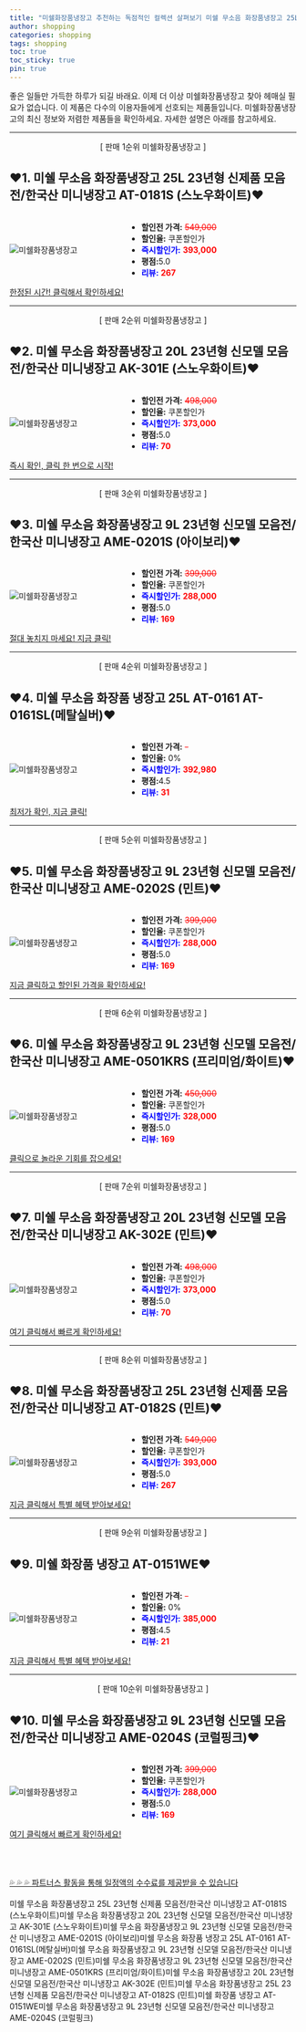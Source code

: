 ```yaml
---
title: "미쉘화장품냉장고 추천하는 독점적인 컬렉션 살펴보기 미쉘 무소음 화장품냉장고 25L 23년형"
author: shopping
categories: shopping
tags: shopping
toc: true
toc_sticky: true
pin: true
---
```

좋은 일들만 가득한 하루가 되길 바래요. 이제 더 이상 미쉘화장품냉장고 찾아 헤매실 필요가 없습니다. 이 제품은 다수의 이용자들에게 선호되는 제품들입니다. 미쉘화장품냉장고의 최신 정보와 저렴한 제품들을 확인하세요. 자세한 설명은 아래를 참고하세요.

---
<p class="toplist" style="margin: 0 auto; display: block; width: fit-content;">[ 판매 1순위 미쉘화장품냉장고 ]</p>

<h2><strong>❤️1. 미쉘 무소음 화장품냉장고 25L 23년형 신제품 모음전/한국산 미니냉장고 AT-0181S (스노우화이트)❤️</strong></h2>

<div style="display: flex; align-items: center;">
    <div style="flex: 0.4;">
        <img src="https://thumbnail9.coupangcdn.com/thumbnails/remote/230x230ex/image/vendor_inventory/59b2/44041864fbdf4f59449f528cec8397d7b480c085e3b6383b61de75353169.jpg" alt="미쉘화장품냉장고" style="max-width: 100%;">
    </div>
    <div style="flex: 0.6; margin-left: 10px;">
        <ul>
            <li><strong>할인전 가격:</strong> <del style="color: red;">549,000</del></li>
            <li><strong>할인율:</strong> 쿠폰할인가</li>
            <li><span style='color:blue'><strong>즉시할인가:</strong></span> <span style='color:red'><strong>393,000</strong></span></li>
            <li><strong>평점:</strong>5.0</li>
            <li><span style='color:blue'><strong>리뷰:</strong></span> <span style='color:red'><strong>267</strong></span></li>
        </ul>
    </div>
</div>
<div class="center">
    <a href="https://William4Davisa.github.io?lptag=AF9450613&subid=githubio&pageKey=7147809395&traceid=V0-153&itemId=17963621213&vendorItemId=71130691912" class="myButton">
        한정된 시간! 클릭해서 확인하세요!
    </a>
</div>


---
<p class="toplist" style="margin: 0 auto; display: block; width: fit-content;">[ 판매 2순위 미쉘화장품냉장고 ]</p>

<h2><strong>❤️2. 미쉘 무소음 화장품냉장고 20L 23년형 신모델 모음전/한국산 미니냉장고 AK-301E (스노우화이트)❤️</strong></h2>

<div style="display: flex; align-items: center;">
    <div style="flex: 0.4;">
        <img src="https://thumbnail6.coupangcdn.com/thumbnails/remote/230x230ex/image/vendor_inventory/db9a/b51abeeabaa1b73e914968bca1e48601d55080a4bb3a173eefbf61653719.jpg" alt="미쉘화장품냉장고" style="max-width: 100%;">
    </div>
    <div style="flex: 0.6; margin-left: 10px;">
        <ul>
            <li><strong>할인전 가격:</strong> <del style="color: red;">498,000</del></li>
            <li><strong>할인율:</strong> 쿠폰할인가</li>
            <li><span style='color:blue'><strong>즉시할인가:</strong></span> <span style='color:red'><strong>373,000</strong></span></li>
            <li><strong>평점:</strong>5.0</li>
            <li><span style='color:blue'><strong>리뷰:</strong></span> <span style='color:red'><strong>70</strong></span></li>
        </ul>
    </div>
</div>
<div class="center">
    <a href="https://William4Davisa.github.io?lptag=AF9450613&subid=githubio&pageKey=7591712207&traceid=V0-153&itemId=20062935952&vendorItemId=71130614239" class="myButton">
        즉시 확인, 클릭 한 번으로 시작!
    </a>
</div>


---
<p class="toplist" style="margin: 0 auto; display: block; width: fit-content;">[ 판매 3순위 미쉘화장품냉장고 ]</p>

<h2><strong>❤️3. 미쉘 무소음 화장품냉장고 9L 23년형 신모델 모음전/한국산 미니냉장고 AME-0201S (아이보리)❤️</strong></h2>

<div style="display: flex; align-items: center;">
    <div style="flex: 0.4;">
        <img src="https://thumbnail9.coupangcdn.com/thumbnails/remote/230x230ex/image/vendor_inventory/e152/6fb1ff3562dd7e8bffe166b325517e5ca5164e02c68cb2ad42ebcb685ac3.jpg" alt="미쉘화장품냉장고" style="max-width: 100%;">
    </div>
    <div style="flex: 0.6; margin-left: 10px;">
        <ul>
            <li><strong>할인전 가격:</strong> <del style="color: red;">399,000</del></li>
            <li><strong>할인율:</strong> 쿠폰할인가</li>
            <li><span style='color:blue'><strong>즉시할인가:</strong></span> <span style='color:red'><strong>288,000</strong></span></li>
            <li><strong>평점:</strong>5.0</li>
            <li><span style='color:blue'><strong>리뷰:</strong></span> <span style='color:red'><strong>169</strong></span></li>
        </ul>
    </div>
</div>
<div class="center">
    <a href="https://William4Davisa.github.io?lptag=AF9450613&subid=githubio&pageKey=7148089886&traceid=V0-153&itemId=17964911890&vendorItemId=71130174977" class="myButton">
        절대 놓치지 마세요! 지금 클릭!
    </a>
</div>


---
<p class="toplist" style="margin: 0 auto; display: block; width: fit-content;">[ 판매 4순위 미쉘화장품냉장고 ]</p>

<h2><strong>❤️4. 미쉘 무소음 화장품 냉장고 25L AT-0161 AT-0161SL(메탈실버)❤️</strong></h2>

<div style="display: flex; align-items: center;">
    <div style="flex: 0.4;">
        <img src="https://thumbnail8.coupangcdn.com/thumbnails/remote/230x230ex/image/product/image/vendoritem/2019/03/12/3730415259/691aa2ac-c118-409e-9e01-77e473b0fb5b.jpg" alt="미쉘화장품냉장고" style="max-width: 100%;">
    </div>
    <div style="flex: 0.6; margin-left: 10px;">
        <ul>
            <li><strong>할인전 가격:</strong> <del style="color: red;">-</del></li>
            <li><strong>할인율:</strong> 0%</li>
            <li><span style='color:blue'><strong>즉시할인가:</strong></span> <span style='color:red'><strong>392,980</strong></span></li>
            <li><strong>평점:</strong>4.5</li>
            <li><span style='color:blue'><strong>리뷰:</strong></span> <span style='color:red'><strong>31</strong></span></li>
        </ul>
    </div>
</div>
<div class="center">
    <a href="https://William4Davisa.github.io?lptag=AF9450613&subid=githubio&pageKey=96424482&traceid=V0-153&itemId=296894461&vendorItemId=3730415259" class="myButton">
        최저가 확인, 지금 클릭!
    </a>
</div>


---
<p class="toplist" style="margin: 0 auto; display: block; width: fit-content;">[ 판매 5순위 미쉘화장품냉장고 ]</p>

<h2><strong>❤️5. 미쉘 무소음 화장품냉장고 9L 23년형 신모델 모음전/한국산 미니냉장고 AME-0202S (민트)❤️</strong></h2>

<div style="display: flex; align-items: center;">
    <div style="flex: 0.4;">
        <img src="https://thumbnail9.coupangcdn.com/thumbnails/remote/230x230ex/image/vendor_inventory/e152/6fb1ff3562dd7e8bffe166b325517e5ca5164e02c68cb2ad42ebcb685ac3.jpg" alt="미쉘화장품냉장고" style="max-width: 100%;">
    </div>
    <div style="flex: 0.6; margin-left: 10px;">
        <ul>
            <li><strong>할인전 가격:</strong> <del style="color: red;">399,000</del></li>
            <li><strong>할인율:</strong> 쿠폰할인가</li>
            <li><span style='color:blue'><strong>즉시할인가:</strong></span> <span style='color:red'><strong>288,000</strong></span></li>
            <li><strong>평점:</strong>5.0</li>
            <li><span style='color:blue'><strong>리뷰:</strong></span> <span style='color:red'><strong>169</strong></span></li>
        </ul>
    </div>
</div>
<div class="center">
    <a href="https://William4Davisa.github.io?lptag=AF9450613&subid=githubio&pageKey=7148089886&traceid=V0-153&itemId=17964911892&vendorItemId=71130174978" class="myButton">
        지금 클릭하고 할인된 가격을 확인하세요!
    </a>
</div>


---
<p class="toplist" style="margin: 0 auto; display: block; width: fit-content;">[ 판매 6순위 미쉘화장품냉장고 ]</p>

<h2><strong>❤️6. 미쉘 무소음 화장품냉장고 9L 23년형 신모델 모음전/한국산 미니냉장고 AME-0501KRS (프리미엄/화이트)❤️</strong></h2>

<div style="display: flex; align-items: center;">
    <div style="flex: 0.4;">
        <img src="https://thumbnail9.coupangcdn.com/thumbnails/remote/230x230ex/image/vendor_inventory/f5d8/a55043ecf3f173831482caecc7d070a02acdd550def9502f393e0350a09c.jpg" alt="미쉘화장품냉장고" style="max-width: 100%;">
    </div>
    <div style="flex: 0.6; margin-left: 10px;">
        <ul>
            <li><strong>할인전 가격:</strong> <del style="color: red;">450,000</del></li>
            <li><strong>할인율:</strong> 쿠폰할인가</li>
            <li><span style='color:blue'><strong>즉시할인가:</strong></span> <span style='color:red'><strong>328,000</strong></span></li>
            <li><strong>평점:</strong>5.0</li>
            <li><span style='color:blue'><strong>리뷰:</strong></span> <span style='color:red'><strong>169</strong></span></li>
        </ul>
    </div>
</div>
<div class="center">
    <a href="https://William4Davisa.github.io?lptag=AF9450613&subid=githubio&pageKey=7148089886&traceid=V0-153&itemId=18906991332&vendorItemId=86034548588" class="myButton">
        클릭으로 놀라운 기회를 잡으세요!
    </a>
</div>


---
<p class="toplist" style="margin: 0 auto; display: block; width: fit-content;">[ 판매 7순위 미쉘화장품냉장고 ]</p>

<h2><strong>❤️7. 미쉘 무소음 화장품냉장고 20L 23년형 신모델 모음전/한국산 미니냉장고 AK-302E (민트)❤️</strong></h2>

<div style="display: flex; align-items: center;">
    <div style="flex: 0.4;">
        <img src="https://thumbnail6.coupangcdn.com/thumbnails/remote/230x230ex/image/vendor_inventory/db9a/b51abeeabaa1b73e914968bca1e48601d55080a4bb3a173eefbf61653719.jpg" alt="미쉘화장품냉장고" style="max-width: 100%;">
    </div>
    <div style="flex: 0.6; margin-left: 10px;">
        <ul>
            <li><strong>할인전 가격:</strong> <del style="color: red;">498,000</del></li>
            <li><strong>할인율:</strong> 쿠폰할인가</li>
            <li><span style='color:blue'><strong>즉시할인가:</strong></span> <span style='color:red'><strong>373,000</strong></span></li>
            <li><strong>평점:</strong>5.0</li>
            <li><span style='color:blue'><strong>리뷰:</strong></span> <span style='color:red'><strong>70</strong></span></li>
        </ul>
    </div>
</div>
<div class="center">
    <a href="https://William4Davisa.github.io?lptag=AF9450613&subid=githubio&pageKey=7591712207&traceid=V0-153&itemId=20062935948&vendorItemId=71130614242" class="myButton">
        여기 클릭해서 빠르게 확인하세요!
    </a>
</div>


---
<p class="toplist" style="margin: 0 auto; display: block; width: fit-content;">[ 판매 8순위 미쉘화장품냉장고 ]</p>

<h2><strong>❤️8. 미쉘 무소음 화장품냉장고 25L 23년형 신제품 모음전/한국산 미니냉장고 AT-0182S (민트)❤️</strong></h2>

<div style="display: flex; align-items: center;">
    <div style="flex: 0.4;">
        <img src="https://thumbnail9.coupangcdn.com/thumbnails/remote/230x230ex/image/vendor_inventory/59b2/44041864fbdf4f59449f528cec8397d7b480c085e3b6383b61de75353169.jpg" alt="미쉘화장품냉장고" style="max-width: 100%;">
    </div>
    <div style="flex: 0.6; margin-left: 10px;">
        <ul>
            <li><strong>할인전 가격:</strong> <del style="color: red;">549,000</del></li>
            <li><strong>할인율:</strong> 쿠폰할인가</li>
            <li><span style='color:blue'><strong>즉시할인가:</strong></span> <span style='color:red'><strong>393,000</strong></span></li>
            <li><strong>평점:</strong>5.0</li>
            <li><span style='color:blue'><strong>리뷰:</strong></span> <span style='color:red'><strong>267</strong></span></li>
        </ul>
    </div>
</div>
<div class="center">
    <a href="https://William4Davisa.github.io?lptag=AF9450613&subid=githubio&pageKey=7147809395&traceid=V0-153&itemId=17963621211&vendorItemId=71130691918" class="myButton">
        지금 클릭해서 특별 혜택 받아보세요!
    </a>
</div>


---
<p class="toplist" style="margin: 0 auto; display: block; width: fit-content;">[ 판매 9순위 미쉘화장품냉장고 ]</p>

<h2><strong>❤️9. 미쉘 화장품 냉장고 AT-0151WE❤️</strong></h2>

<div style="display: flex; align-items: center;">
    <div style="flex: 0.4;">
        <img src="https://thumbnail8.coupangcdn.com/thumbnails/remote/230x230ex/image/vendor_inventory/63f2/8f531e6a62256d1028a5771848de1126ec2ea8e4cf72ec4760f4f9ffb6bf.jpg" alt="미쉘화장품냉장고" style="max-width: 100%;">
    </div>
    <div style="flex: 0.6; margin-left: 10px;">
        <ul>
            <li><strong>할인전 가격:</strong> <del style="color: red;">-</del></li>
            <li><strong>할인율:</strong> 0%</li>
            <li><span style='color:blue'><strong>즉시할인가:</strong></span> <span style='color:red'><strong>385,000</strong></span></li>
            <li><strong>평점:</strong>4.5</li>
            <li><span style='color:blue'><strong>리뷰:</strong></span> <span style='color:red'><strong>21</strong></span></li>
        </ul>
    </div>
</div>
<div class="center">
    <a href="https://William4Davisa.github.io?lptag=AF9450613&subid=githubio&pageKey=23598841&traceid=V0-153&itemId=91800449&vendorItemId=70031350310" class="myButton">
        지금 클릭해서 특별 혜택 받아보세요!
    </a>
</div>


---
<p class="toplist" style="margin: 0 auto; display: block; width: fit-content;">[ 판매 10순위 미쉘화장품냉장고 ]</p>

<h2><strong>❤️10. 미쉘 무소음 화장품냉장고 9L 23년형 신모델 모음전/한국산 미니냉장고 AME-0204S (코럴핑크)❤️</strong></h2>

<div style="display: flex; align-items: center;">
    <div style="flex: 0.4;">
        <img src="https://thumbnail9.coupangcdn.com/thumbnails/remote/230x230ex/image/vendor_inventory/e152/6fb1ff3562dd7e8bffe166b325517e5ca5164e02c68cb2ad42ebcb685ac3.jpg" alt="미쉘화장품냉장고" style="max-width: 100%;">
    </div>
    <div style="flex: 0.6; margin-left: 10px;">
        <ul>
            <li><strong>할인전 가격:</strong> <del style="color: red;">399,000</del></li>
            <li><strong>할인율:</strong> 쿠폰할인가</li>
            <li><span style='color:blue'><strong>즉시할인가:</strong></span> <span style='color:red'><strong>288,000</strong></span></li>
            <li><strong>평점:</strong>5.0</li>
            <li><span style='color:blue'><strong>리뷰:</strong></span> <span style='color:red'><strong>169</strong></span></li>
        </ul>
    </div>
</div>
<div class="center">
    <a href="https://William4Davisa.github.io?lptag=AF9450613&subid=githubio&pageKey=7148089886&traceid=V0-153&itemId=17964911891&vendorItemId=71130174980" class="myButton">
        여기 클릭해서 빠르게 확인하세요!
    </a>
</div>

<br><br><br>[💦 💦 💦 파트너스 활동을 통해 일정액의 수수료를 제공받을 수 있습니다](https://link.coupang.com/a/bcpT2c)<br><br>미쉘 무소음 화장품냉장고 25L 23년형 신제품 모음전/한국산 미니냉장고 AT-0181S (스노우화이트)미쉘 무소음 화장품냉장고 20L 23년형 신모델 모음전/한국산 미니냉장고 AK-301E (스노우화이트)미쉘 무소음 화장품냉장고 9L 23년형 신모델 모음전/한국산 미니냉장고 AME-0201S (아이보리)미쉘 무소음 화장품 냉장고 25L AT-0161 AT-0161SL(메탈실버)미쉘 무소음 화장품냉장고 9L 23년형 신모델 모음전/한국산 미니냉장고 AME-0202S (민트)미쉘 무소음 화장품냉장고 9L 23년형 신모델 모음전/한국산 미니냉장고 AME-0501KRS (프리미엄/화이트)미쉘 무소음 화장품냉장고 20L 23년형 신모델 모음전/한국산 미니냉장고 AK-302E (민트)미쉘 무소음 화장품냉장고 25L 23년형 신제품 모음전/한국산 미니냉장고 AT-0182S (민트)미쉘 화장품 냉장고 AT-0151WE미쉘 무소음 화장품냉장고 9L 23년형 신모델 모음전/한국산 미니냉장고 AME-0204S (코럴핑크)